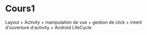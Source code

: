# Cours1
Layout + Activity + manipulation de vue + gestion de click + intent d'ouverture d'activity + Android LifeCycle
